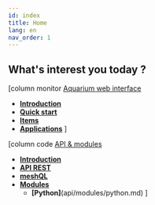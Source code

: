 ```yaml
---
id: index
title: Home
lang: en
nav_order: 1
---
```


## What's interest you today ?

[column
<span class="aq-icon">monitor</span> [Aquarium web interface](/web)

- **[Introduction](web/introduction.md)**
- **[Quick start](web/quickstart.md)**
- **[Items](web/items/index.md)**
- **[Applications](web/applications/index.md)**
]

[column
<span class="aq-icon">code</span> [API & modules](/api)

- **[Introduction](api/introduction.md)**
- **[API REST](api/rest.md)**
- **[meshQL](api/meshql.md)**
- **[Modules](api/modules/index.md)**
  - **[Python]**(api/modules/python.md)
]

